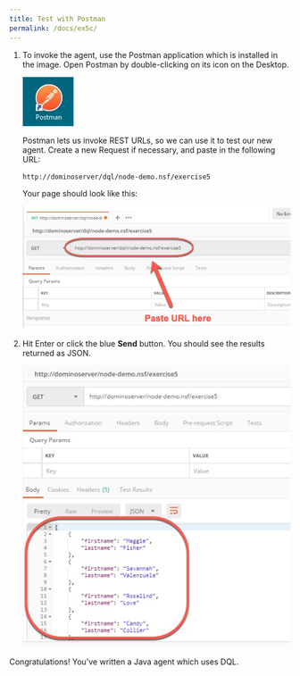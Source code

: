 ```yaml
---
title: Test with Postman
permalink: /docs/ex5c/
---
```


1. To invoke the agent, use the Postman application which is installed in the image.  Open Postman by double-clicking on its icon on the Desktop.

    ![](../images/ex4c/postman.jpg)

    Postman lets us invoke REST URLs, so we can use it to test our new agent.  Create a new Request if necessary, and paste in the following URL:

    ```
    http://dominoserver/dql/node-demo.nsf/exercise5
    ``` 

    Your page should look like this:

    ![](../images/ex5c/set-up-postman-call.jpg)

1. Hit Enter or click the blue **Send** button.  You should see the results returned as JSON.

    ![](../images/ex5c/results.jpg)


Congratulations! You've written a Java agent which uses DQL.
